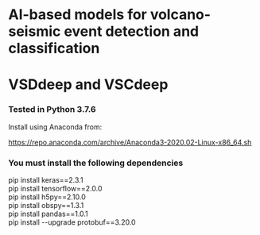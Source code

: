 # AI-based models for volcano-seismic event detection and classification
# VSDdeep and VSCdeep


### Tested in Python 3.7.6 
Install using Anaconda from:

https://repo.anaconda.com/archive/Anaconda3-2020.02-Linux-x86_64.sh

### You must install the following dependencies
pip install keras==2.3.1 <br>
pip install tensorflow==2.0.0 <br>
pip install h5py==2.10.0 <br>
pip install obspy==1.3.1 <br>
pip install pandas==1.0.1 <br>
pip install --upgrade protobuf==3.20.0 <br>
